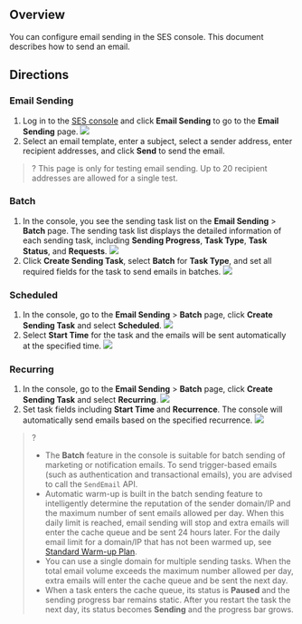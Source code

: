 ## Overview
You can configure email sending in the SES console. This document describes how to send an email.

## Directions
### Email Sending
1. Log in to the [SES console](https://console.cloud.tencent.com/ses/send) and click **Email Sending** to go to the **Email Sending** page.
![](https://main.qcloudimg.com/raw/3797c2f860e240f4e4864728aa09c80a.png)
2. Select an email template, enter a subject, select a sender address, enter recipient addresses, and click **Send** to send the email.
>? This page is only for testing email sending. Up to 20 recipient addresses are allowed for a single test.

### Batch
1. In the console, you see the sending task list on the **Email Sending** > **Batch** page. The sending task list displays the detailed information of each sending task, including **Sending Progress**, **Task Type**, **Task Status**, and **Requests**.
![](https://qcloudimg.tencent-cloud.cn/raw/03e8a8f74f5d0ab785bb016427712502.png)
2. Click **Create Sending Task**, select **Batch** for **Task Type**, and set all required fields for the task to send emails in batches.
![](https://qcloudimg.tencent-cloud.cn/raw/bd85315b7f512173a687f6c0ea4f706c.png)

### Scheduled
1. In the console, go to the **Email Sending** > **Batch** page, click **Create Sending Task** and select **Scheduled**.
![](https://qcloudimg.tencent-cloud.cn/raw/7e4f2dcdca1e2f11ba55e7d03861489e.png)
2. Select **Start Time** for the task and the emails will be sent automatically at the specified time.
![](https://qcloudimg.tencent-cloud.cn/raw/55482b11771bbe336023ca840d346234.png)


### Recurring
1. In the console, go to the **Email Sending** > **Batch** page, click **Create Sending Task** and select **Recurring**.
![](https://qcloudimg.tencent-cloud.cn/raw/972566ee846e6629d9518f67686cec99.png)
2. Set task fields including **Start Time** and **Recurrence**. The console will automatically send emails based on the specified recurrence.
![](https://qcloudimg.tencent-cloud.cn/raw/e5ca62b26bbbfc467855d04d4e9c088e.png)

>?
>
>- The **Batch** feature in the console is suitable for batch sending of marketing or notification emails. To send trigger-based emails (such as authentication and transactional emails), you are advised to call the `SendEmail` API.
>- Automatic warm-up is built in the batch sending feature to intelligently determine the reputation of the sender domain/IP and the maximum number of sent emails allowed per day. When this daily limit is reached, email sending will stop and extra emails will enter the cache queue and be sent 24 hours later. For the daily email limit for a domain/IP that has not been warmed up, see [Standard Warm-up Plan](https://intl.cloud.tencent.com/document/product/1084/43285#default).
>- You can use a single domain for multiple sending tasks. When the total email volume exceeds the maximum number allowed per day, extra emails will enter the cache queue and be sent the next day.
>- When a task enters the cache queue, its status is **Paused** and the sending progress bar remains static. After you restart the task the next day, its status becomes **Sending** and the progress bar grows.
